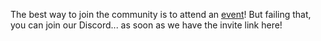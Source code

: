 <!--
.. title: Join Us
.. slug: join-us
.. date: 2024-11-21 19:32:16 UTC
.. tags: 
.. category: 
.. link: 
.. description: 
.. type: text
-->

The best way to join the community is to attend an [event](events/)! But failing that, you can join our Discord... as soon as we have the invite link here!
